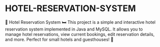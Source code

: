 # HOTEL-RESERVATION-SYSTEM
🏨 Hotel Reservation System 🛏️ This project is a simple and interactive hotel reservation system implemented in Java and MySQL. It allows you to manage hotel reservations, view current bookings, edit reservation details, and more. Perfect for small hotels and guesthouses! 🌟
